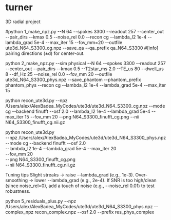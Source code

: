 # turner
3D radial project



#python 1_make_npz.py --N 64 --spokes 3300 --readout 257 --center_out --pair_dirs --kmax 0.5 --noise_rel 0.0   --recon cg --lambda_l2 1e-4 --lambda_grad 5e-4 --max_iter 15 --fov_mm=20 --outfile ute3d_N64_S3300_cg.npz --save_qa --qa_prefix qa_N64_S3300
#[info] pairing directions (±d) for center-out.

python 2_make_npz.py   --sim physical   --N 64 --spokes 3300 --readout 257   --center_out --pair_dirs --kmax 0.5   --T2star_ms 2.0 --TE_us 80 --dwell_us 8 --df_Hz 25   --noise_rel 0.0 --fov_mm 20   --outfile ute3d_N64_S3300_phys.npz   --save_phantom --phantom_prefix phantom_phys   --recon cg --lambda_l2 1e-4 --lambda_grad 5e-4 --max_iter 15

python recon_ute3d.py   --npz /Users/alex/AlexBadea_MyCodes/ute3d/ute3d_N64_S3300_cg.npz   --mode cg --backend finufft --osf 2.0   --lambda_l2 1e-4 --lambda_grad 5e-4 --max_iter 15   --fov_mm 20   --png N64_S3300_finufft_cg.png   --nii N64_S3300_finufft_cg.nii.gz


python recon_ute3d.py \
  --npz /Users/alex/AlexBadea_MyCodes/ute3d/ute3d_N64_S3300_phys.npz \
  --mode cg --backend finufft --osf 2.0 \
  --lambda_l2 1e-4 --lambda_grad 5e-4 --max_iter 20 \
  --fov_mm 20 \
  --png N64_S3300_finufft_cg.png \
  --nii N64_S3300_finufft_cg.nii.gz

  
Tuning tips
Slight streaks → raise --lambda_grad (e.g., 1e-3).
Over-smoothing → lower --lambda_grad (e.g., 2e-4).
If SNR is too high/clean (since noise_rel=0), add a touch of noise (e.g., --noise_rel 0.01) to test robustness.


python 5_residuals_plus.py   --npz /Users/alex/AlexBadea_MyCodes/ute3d/ute3d_N64_S3300_phys.npz   --complex_npz recon_complex.npz   --osf 2.0 --prefix res_phys_complex

